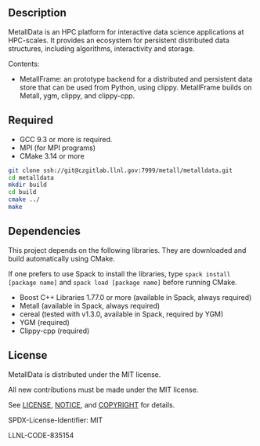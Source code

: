 ## Description

MetallData is an HPC platform for interactive data science applications at HPC-scales.  It provides an ecosystem for persistent distributed data structures, including algorithms, interactivity and storage.

Contents:
* MetallFrame: an prototype backend for a distributed and persistent data store that can be used from Python, using clippy. MetallFrame builds on Metall, ygm, clippy, and clippy-cpp. 

## Required

- GCC 9.3 or more is required.
- MPI (for MPI programs)
- CMake 3.14 or more

```bash
git clone ssh://git@czgitlab.llnl.gov:7999/metall/metalldata.git
cd metalldata
mkdir build
cd build
cmake ../
make
```


## Dependencies

This project depends on the following libraries.
They are downloaded and build automatically using CMake.

If one prefers to use Spack to install the libraries, type `spack install [package name]` and `spack load [package name]` before running CMake.

- Boost C++ Libraries 1.77.0 or more (available in Spack, always required)
- Metall (available in Spack, always required)
- cereal (tested with v1.3.0, available in Spack, required by YGM)
- YGM (required)
- Clippy-cpp (required)


## License

MetallData is distributed under the MIT license.

All new contributions must be made under the MIT license.

See [LICENSE](LICENSE), [NOTICE](NOTICE), and [COPYRIGHT](COPYRIGHT) for details.

SPDX-License-Identifier: MIT

LLNL-CODE-835154
